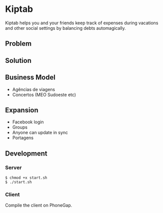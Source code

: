# Kiptab

Kiptab helps you and your friends keep track of expenses during vacations and other social settings
by balancing debts automagically.

## Problem

## Solution

## Business Model

- Agências de viagens
- Concertos (MEO Sudoeste etc)

## Expansion

- Facebook login
- Groups
- Anyone can update in sync
- Portagens

## Development

### Server

```
$ chmod +x start.sh
$ ./start.sh
```

### Client

Compile the client on PhoneGap.
